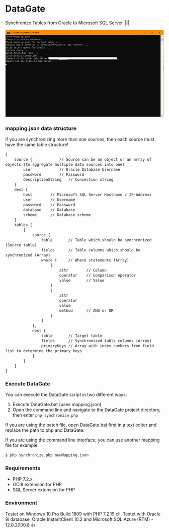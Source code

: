 # DataGate

Synchronize Tables from Oracle to Microsoft SQL Server :page_facing_up::door:

![CMD performing DataGate](/assets/datagate_screen.png)

### mapping.json data structure

If you are synchronizing more than one sources, then each source must have the same table structure!

```
{
	source {			// Source can be an object or an array of objects (to aggregate multiple data sources into one)
		user			// Oracle Database Username
		password		// Password
		descriptionString	// Connection string
	}
	dest {
		host		// Microsoft SQL Server Hostname / IP-Address
		user		// Username
		password	// Password
		database	// Database
		scheme		// Database scheme
	}
	tables [
		{
			source {
				table		// Table which should be synchronized (Source table)
				fields		// Table columns which should be synchronized (Array)
				where [		// Where statements (Array)
					{
						attr		// Column
						operator	// Comparison operator
						value		// Value
					}
					{
						attr
						operator
						value
						method		// AND or OR
					}
				]
			},
			dest {
				table		// Target table
				fields		// Synchronized table columns (Array)
				primaryKeys	// Array with index numbers from field list to determine the primary keys
			}
		}
	]
}
```

### Execute DataGate

You can execute the DataGate script in two different ways:

1. Execute DataGate.bat (uses mapping.json)
2. Open the command line and navigate to the DataGate project directory, then enter `php synchronize.php`

If you are using the batch file, open DataGate.bat first in a text editor and replace the path to php and DataGate.

If you are using the command line interface, you can use another mapping file for example:
```bash
$ php synchronize.php newMapping.json
```

### Requirements

- PHP 7.2.x
- OCI8 extension for PHP
- SQL Server extension for PHP

### Environment

Testet on Windows 10 Pro Build 1809 with PHP 7.2.19 cli.
Testet with Oracle 9i database, Oracle InstantClient 10.2 and Microsoft SQL Azure (RTM) - 12.0.2000.8 :+1:
